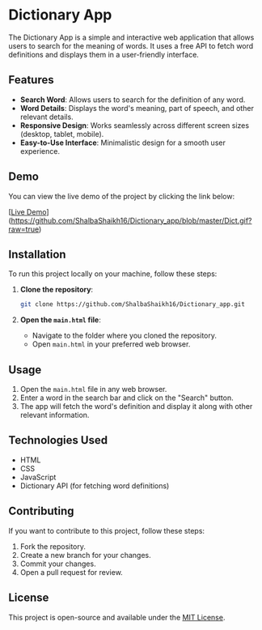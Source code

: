 
# Dictionary App

The Dictionary App is a simple and interactive web application that allows users to search for the meaning of words. It uses a free API to fetch word definitions and displays them in a user-friendly interface.

## Features

- **Search Word**: Allows users to search for the definition of any word.
- **Word Details**: Displays the word's meaning, part of speech, and other relevant details.
- **Responsive Design**: Works seamlessly across different screen sizes (desktop, tablet, mobile).
- **Easy-to-Use Interface**: Minimalistic design for a smooth user experience.

## Demo

You can view the live demo of the project by clicking the link below:

[[Live Demo](https://shalbashaikh16.github.io/Dictionary_app/)](https://github.com/ShalbaShaikh16/Dictionary_app/blob/master/Dict.gif?raw=true)

## Installation

To run this project locally on your machine, follow these steps:

1. **Clone the repository**:
   ```bash
   git clone https://github.com/ShalbaShaikh16/Dictionary_app.git
   ```

2. **Open the `main.html` file**:
   - Navigate to the folder where you cloned the repository.
   - Open `main.html` in your preferred web browser.

## Usage

1. Open the `main.html` file in any web browser.
2. Enter a word in the search bar and click on the "Search" button.
3. The app will fetch the word's definition and display it along with other relevant information.

## Technologies Used

- HTML
- CSS
- JavaScript
- Dictionary API (for fetching word definitions)

## Contributing

If you want to contribute to this project, follow these steps:

1. Fork the repository.
2. Create a new branch for your changes.
3. Commit your changes.
4. Open a pull request for review.

## License

This project is open-source and available under the [MIT License](LICENSE).
```
